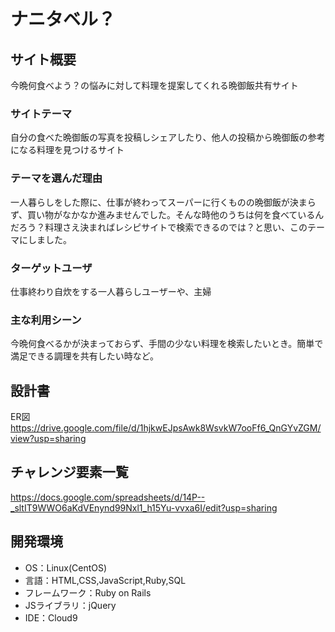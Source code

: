 # ナニタベル？

## サイト概要
今晩何食べよう？の悩みに対して料理を提案してくれる晩御飯共有サイト

### サイトテーマ
自分の食べた晩御飯の写真を投稿しシェアしたり、他人の投稿から晩御飯の参考になる料理を見つけるサイト

### テーマを選んだ理由
一人暮らしをした際に、仕事が終わってスーパーに行くものの晩御飯が決まらず、買い物がなかなか進みませんでした。そんな時他のうちは何を食べているんだろう？料理さえ決まればレシピサイトで検索できるのでは？と思い、このテーマにしました。

### ターゲットユーザ
仕事終わり自炊をする一人暮らしユーザーや、主婦

### 主な利用シーン
今晩何食べるかが決まっておらず、手間の少ない料理を検索したいとき。簡単で満足できる調理を共有したい時など。

## 設計書
ER図　https://drive.google.com/file/d/1hjkwEJpsAwk8WsvkW7ooFf6_QnGYvZGM/view?usp=sharing

## チャレンジ要素一覧
https://docs.google.com/spreadsheets/d/14P--_sltIT9WWO6aKdVEnynd99Nxl1_h15Yu-vvxa6I/edit?usp=sharing

## 開発環境
- OS：Linux(CentOS)
- 言語：HTML,CSS,JavaScript,Ruby,SQL
- フレームワーク：Ruby on Rails
- JSライブラリ：jQuery
- IDE：Cloud9


